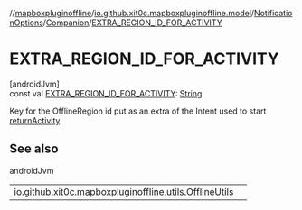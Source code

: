 //[mapboxpluginoffline](../../../../index.md)/[io.github.xit0c.mapboxpluginoffline.model](../../index.md)/[NotificationOptions](../index.md)/[Companion](index.md)/[EXTRA_REGION_ID_FOR_ACTIVITY](-e-x-t-r-a_-r-e-g-i-o-n_-i-d_-f-o-r_-a-c-t-i-v-i-t-y.md)

# EXTRA_REGION_ID_FOR_ACTIVITY

[androidJvm]\
const val [EXTRA_REGION_ID_FOR_ACTIVITY](-e-x-t-r-a_-r-e-g-i-o-n_-i-d_-f-o-r_-a-c-t-i-v-i-t-y.md): [String](https://kotlinlang.org/api/latest/jvm/stdlib/kotlin/-string/index.html)

Key for the OfflineRegion id put as an extra of the Intent used to start [returnActivity](../return-activity.md).

## See also

androidJvm

| | |
|---|---|
| [io.github.xit0c.mapboxpluginoffline.utils.OfflineUtils](../../../io.github.xit0c.mapboxpluginoffline.utils/-offline-utils/get-region-id-from-intent.md) |  |
